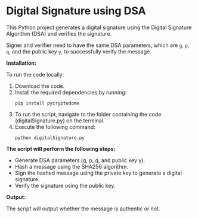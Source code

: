 # Digital Signature using DSA

This Python project generates a digital signature using the Digital Signature Algorithm (DSA) and verifies the signature.

Signer and verifier need to have the same DSA parameters, which are `g`, `p`, `q`, and the public key `y`, to successfully verify the message.

**Installation:**

To run the code locally:

1. Download the code.
2. Install the required dependencies by running:
    ```
    pip install pycryptodome
    ```
4. To run the script, navigate to the folder containing the code (digitalSignature.py) on the terminal.
5. Execute the following command:
    ```
    python digitalSignature.py
    ```

**The script will perform the following steps:**

- Generate DSA parameters (g, p, q, and public key y).
- Hash a message using the SHA256 algorithm.
- Sign the hashed message using the private key to generate a digital signature.
- Verify the signature using the public key.

**Output:**

The script will output whether the message is authentic or not.
